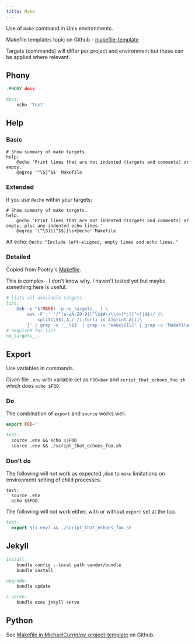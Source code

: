 ```yaml
---
title: Make
---
```


Use of `make` command in Unix environments.

Makefile templates topic on Github - [makefile-template](https://github.com/topics/makefile-template)

Targets (commands) will differ per project and environment but these can be applied where relevant.

## Phony

```makefile
.PHONY docs

docs:
	echo 'Test'
```

## Help

### Basic

```make
# Show summary of make targets.
help:
	@echo 'Print lines that are not indented (targets and comments) or empty.'
	@egrep '^\S|^$$' Makefile
```

### Extended

If you use `@echo` within your targets:

```make
# Show summary of make targets.
help:
	@echo 'Print lines that are not indented (targets and comments) or empty, plus any indented echo lines.'
	@egrep '(^\S)|(^$$)|\s+@echo' Makefile
```

Alt echo: `@echo "Include left-aligned, empty lines and echo lines."`

### Detailed

Copied from Poetry's [Makefile](https://github.com/python-poetry/poetry/blob/master/Makefile). 

This is complex - I don't know why. I haven't tested yet but maybe something here is useful.

```makefile
# lists all available targets
list:
	@sh -c "$(MAKE) -p no_targets__ | \
		awk -F':' '/^[a-zA-Z0-9][^\$$#\/\\t=]*:([^=]|$$)/ {\
			split(\$$1,A,/ /);for(i in A)print A[i]\
		}' | grep -v '__\$$' | grep -v 'make\[1\]' | grep -v 'Makefile' | sort"
# required for list
no_targets__:

```


## Export

Use variables in commands.

Given file `.env` with variable set as `FOO=bar` and `script_that_echoes_foo.sh` which does `echo $FOO`.

### Do

The combination of `export` and `source` works well.

```makefile
export FOO=''

test:
  source .env && echo $$FOO
  source .env && ./script_that_echoes_foo.sh
```


### Don't do

The following will not work as expected ,due to `make` limitations on environment setting of child processes.

```make
test:
  source .env
  echo $$FOO
```

The following will not work either, with or without `export` set at the top.

```makefile
test:
  export $(<.env) && ./script_that_echoes_foo.sh
```


## Jekyll

```makefile
install:
	bundle config --local path vendor/bundle
	bundle install

upgrade:
	bundle update

s serve:
	bundle exec jekyll serve
```


## Python

See [Makefile in MichaelCurrin/py-project-template](https://github.com/MichaelCurrin/py-project-template/blob/master/Makefile) on Github.
